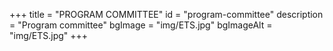 +++
title = "PROGRAM COMMITTEE"
id = "program-committee"
description = "Program committee"
bgImage = "img/ETS.jpg"
bgImageAlt = "img/ETS.jpg"
+++
